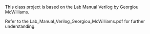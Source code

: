 This class project is based on the Lab Manual Verilog by Georgiou McWilliams.

Refer to the Lab_Manual_Verilog_Georgiou_McWilliams.pdf for further understanding.
